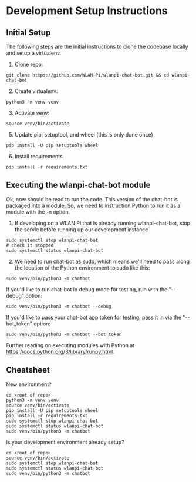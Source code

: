 # Development Setup Instructions

## Initial Setup

The following steps are the initial instructions to clone the codebase locally and setup a virtualenv.

1. Clone repo:

```
git clone https://github.com/WLAN-Pi/wlanpi-chat-bot.git && cd wlanpi-chat-bot
```

2. Create virtualenv:

```
python3 -m venv venv
```

3. Activate venv:

```
source venv/bin/activate
```

5. Update pip, setuptool, and wheel (this is only done once)

```
pip install -U pip setuptools wheel
```

6. Install requirements

```
pip install -r requirements.txt
```

## Executing the wlanpi-chat-bot module

Ok, now should be read to run the code. This version of the chat-bot is packaged into a module. So, we need to instruction Python to run it as a module with the `-m` option.

1. If developing on a WLAN Pi that is already running wlanpi-chat-bot, stop the servie before running up our development instance

```
sudo systemctl stop wlanpi-chat-bot
# check it stopped
sudo systemctl status wlanpi-chat-bot

```

2. We need to run chat-bot as sudo, which means we'll need to pass along the location of the Python environment to sudo like this:

```
sudo venv/bin/python3 -m chatbot
```

If you'd like to run chat-bot in debug mode for testing, run with the "--debug" option:

```
sudo venv/bin/python3 -m chatbot --debug
```

If you'd like to pass your chat-bot app token for testing, pass it in via the "--bot_token" option:

```
sudo venv/bin/python3 -m chatbot --bot_token
```

Further reading on executing modules with Python at <https://docs.python.org/3/library/runpy.html>.

## Cheatsheet

New environment?

```
cd <root of repo>
python3 -m venv venv
source venv/bin/activate
pip install -U pip setuptools wheel
pip install -r requirements.txt
sudo systemctl stop wlanpi-chat-bot
sudo systemctl status wlanpi-chat-bot
sudo venv/bin/python3 -m chatbot
```

Is your development environment already setup?

```
cd <root of repo>
source venv/bin/activate
sudo systemctl stop wlanpi-chat-bot
sudo systemctl status wlanpi-chat-bot
sudo venv/bin/python3 -m chatbot
```